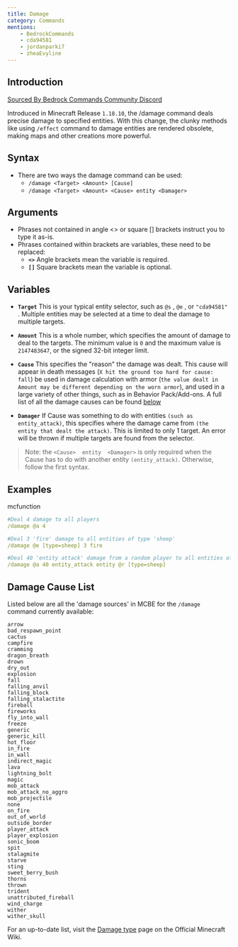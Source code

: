 ```yaml
---
title: Damage
category: Commands
mentions:
    - BedrockCommands
    - cda94581
    - jordanparki7
    - zheaEvyline
---
```


## Introduction

[Sourced By Bedrock Commands Community Discord](https://discord.gg/SYstTYx5G5)

Introduced in Minecraft Release `1.18.10`, the /damage command deals precise damage to specified entities. With this change, the clunky methods like using `/effect` command to damage entities are rendered obsolete, making maps and other creations more powerful.

## Syntax

- There are two ways the damage command can be used:
    - `/damage <Target> <Amount> [Cause]`
    - `/damage <Target> <Amount> <Cause> entity <Damager>`

## Arguments

- Phrases not contained in angle  <>  or square  []  brackets instruct you to type it as-is.
- Phrases contained within brackets are variables, these need to be replaced:
    - **` <> `** Angle brackets mean the variable is required.
    - **` [] `** Square brackets mean the variable is optional.

## Variables

- **` Target `** This is your typical entity selector, such as `@s` , `@e` , or `"cda94581"` . Multiple entities may be selected at a time to deal the damage to multiple targets.

- **` Amount `** This is a whole number, which specifies the amount of damage to deal to the targets. The minimum value is  `0`  and the maximum value is `2147483647`, or the signed 32-bit integer limit.

- **` Cause `** This specifies the "reason" the damage was dealt. This cause will appear in death messages (`X hit the ground too hard for cause: fall`) be used in damage calculation with armor (`the value dealt in Amount may be different depending on the worn armor`), and used in a large variety of other things, such as in Behavior Pack/Add-ons. A full list of all the damage causes can be found [below](/commands/damage#damage-cause-list)

- **` Damager `** If Cause was something to do with entities `(such as entity_attack)`, this specifies where the damage came from `(the entity that dealt the attack)`. This is limited to only 1 target. An error will be thrown if multiple targets are found from the selector.

> Note: the  `<Cause>  entity  <Damager>`  is only required when the Cause has to do with another entity `(entity_attack)`. Otherwise, follow the first syntax.

## Examples

<CodeHeader>mcfunction</CodeHeader>
```yaml
#Deal 4 damage to all players
/damage @a 4

#Deal 3 'fire' damage to all entities of type 'sheep'
/damage @e [type=sheep] 3 fire

#Deal 40 'entity attack' damage from a random player to all entities of type 'sheep'
/damage @a 40 entity_attack entity @r [type=sheep]
```

## Damage Cause List

Listed below are all the 'damage sources' in MCBE for the `/damage` command currently available:
```
arrow
bad_respawn_point
cactus
campfire
cramming
dragon_breath
drown
dry_out
explosion
fall
falling_anvil
falling_block
falling_stalactite
fireball
fireworks
fly_into_wall
freeze
generic
generic_kill
hot_floor
in_fire
in_wall
indirect_magic
lava
lightning_bolt
magic
mob_attack
mob_attack_no_aggro
mob_projectile
none
on_fire
out_of_world
outside_border
player_attack
player_explosion
sonic_boom	
spit
stalagmite
starve
sting
sweet_berry_bush
thorns
thrown
trident
unattributed_fireball
wind_charge
wither
wither_skull
```

For an up-to-date list, visit the [Damage type](https://minecraft.wiki/w/Damage_type) page on the Official Minecraft Wiki.
